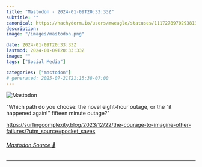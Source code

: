 ```yaml
---
title: "Mastodon - 2024-01-09T20:33:33Z"
subtitle: ""
canonical: https://hachyderm.io/users/mweagle/statuses/111727897029381335
description:
image: "/images/mastodon.png"

date: 2024-01-09T20:33:33Z
lastmod: 2024-01-09T20:33:33Z
image: ""
tags: ["Social Media"]

categories: ["mastodon"]
# generated: 2025-07-21T21:15:38-07:00
---
```

![Mastodon](/images/mastodon.png)

<p>&quot;Which path do you choose: the novel eight-hour outage, or the “it happened again!” fifteen minute outage?&quot;</p><p><a href="https://surfingcomplexity.blog/2023/12/22/the-courage-to-imagine-other-failures/?utm_source=pocket_saves" target="_blank" rel="nofollow noopener noreferrer" translate="no"><span class="invisible">https://</span><span class="ellipsis">surfingcomplexity.blog/2023/12</span><span class="invisible">/22/the-courage-to-imagine-other-failures/?utm_source=pocket_saves</span></a></p>


###### [Mastodon Source 🐘](https://hachyderm.io/@mweagle/111727897029381335)

___
